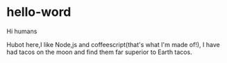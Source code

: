# hello-word

Hi humans

Hubot here,I like Node,js and coffeescript(that's what I'm made of!),
I have had tacos on the moon and find them far superior to Earth tacos.
